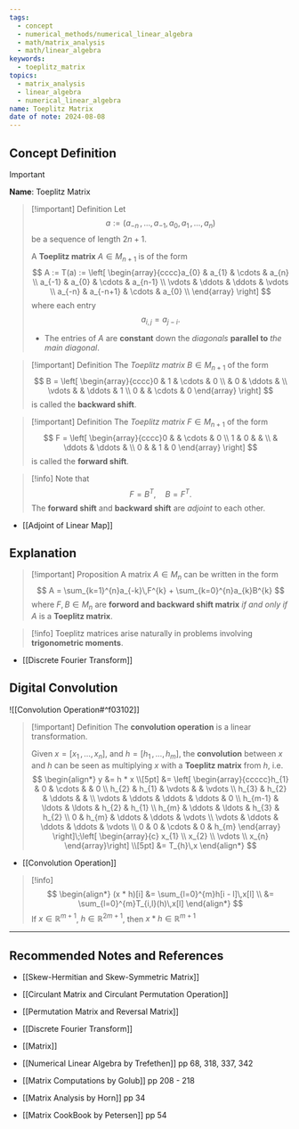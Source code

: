 ```yaml
---
tags:
  - concept
  - numerical_methods/numerical_linear_algebra
  - math/matrix_analysis
  - math/linear_algebra
keywords:
  - toeplitz_matrix
topics:
  - matrix_analysis
  - linear_algebra
  - numerical_linear_algebra
name: Toeplitz Matrix
date of note: 2024-08-08
---
```


## Concept Definition

>[!important]
>**Name**: Toeplitz Matrix

>[!important] Definition
>Let $$a := (a_{-n} \,{,}\ldots{,}\,a_{-1},\, a_{0},\,a_{1} \,{,}\ldots{,}\,a_{n})$$ be a sequence of length $2n+1$. 
>
>A **Toeplitz matrix** $A\in M_{n+1}$ is of the form
>$$
>A := T(a) := \left[ \begin{array}{cccc}a_{0} & a_{1} & \cdots & a_{n} \\ a_{-1} & a_{0} & \cdots & a_{n-1} \\ \vdots & \ddots & \ddots & \vdots \\ a_{-n} & a_{-n+1} & \cdots & a_{0} \\ \end{array} \right] 
>$$
>where each entry $$a_{i,j} = a_{j-i}.$$
>- The entries of $A$ are **constant** down the *diagonals* **parallel to** *the main diagonal*.

>[!important] Definition
>The *Toeplitz matrix* $B\in M_{n+1}$ of the form
>$$
>B = \left[ \begin{array}{cccc}0 & 1 & \cdots & 0 \\  & 0 & \ddots &  \\ \vdots &  & \ddots & 1 \\ 0 &  & \cdots & 0 \end{array} \right] 
>$$
>is called the **backward shift**.

>[!important] Definition
>The *Toeplitz matrix* $F\in M_{n+1}$ of the form
>$$
>F = \left[ \begin{array}{cccc}0 &  & \cdots & 0 \\ 1 & 0 &  &  \\  &  \ddots & \ddots &  \\ 0 &  & 1  & 0 \end{array} \right] 
>$$
>is called the **forward shift**.

>[!info]
>Note that $$F = B^{T}, \quad B = F^{T}.$$ The **forward shift** and **backward shift** are *adjoint* to each other.

- [[Adjoint of Linear Map]]

## Explanation

>[!important] Proposition
>A matrix $A\in M_{n}$ can be written in the form
>$$
>A = \sum_{k=1}^{n}a_{-k}\,F^{k} + \sum_{k=0}^{n}a_{k}B^{k}
>$$
>where  $F, B\in M_{n}$ are **forword and backward shift matrix** *if and only if* $A$ is a **Toeplitz matrix**.


>[!info]
>Toeplitz matrices arise naturally in problems involving **trigonometric moments**.

- [[Discrete Fourier Transform]]



## Digital Convolution

![[Convolution Operation#^f03102]]

>[!important] Definition
>The **convolution operation** is a linear transformation. 
>
>Given $x = [x_{1}\,{,}\ldots{,}\,x_{n}]$, and $h = [h_{1}\,{,}\ldots{,}\,h_{m}]$, the **convolution** between $x$ and $h$ can be seen as multiplying $x$ with a **Toeplitz matrix** from $h$, i.e.
>$$
>\begin{align*}
> y &= h * x \\[5pt]
> &= \left[ \begin{array}{ccccc}h_{1} & 0 & \cdots & & 0 \\ h_{2} & h_{1} & \vdots & & \vdots \\ h_{3} & h_{2} & \ddots & &  \\ \vdots &  \ddots & \ddots & \ddots & 0 \\ h_{m-1} &  \ldots & \ldots & h_{2} & h_{1} \\ h_{m} &  \ddots & \ldots & h_{3} & h_{2} \\ 0 &  h_{m} & \ddots & \ddots & \vdots  \\   \vdots & \ddots & \ddots & \ddots & \vdots  \\ 0 & 0 & \cdots & 0 & h_{m} \end{array} \right]\;\left[ \begin{array}{c} x_{1} \\ x_{2} \\ \vdots \\ x_{n} \end{array}\right]  \\[5pt]
> &= T_{h}\,x
>\end{align*}
>$$

- [[Convolution Operation]]

>[!info]
>$$
>\begin{align*}
>(x * h)[i] &= \sum_{l=0}^{m}h[i - l]\,x[l] \\
>&= \sum_{l=0}^{m}T_{i,l}(h)\,x[l]
>\end{align*}
>$$
>If $x\in \mathbb{R}^{m+1}$, $h \in \mathbb{R}^{2m+1}$, then $x*h \in  \mathbb{R}^{m+1}$




-----------
##  Recommended Notes and References


- [[Skew-Hermitian and Skew-Symmetric Matrix]]
- [[Circulant Matrix and Circulant Permutation Operation]]
- [[Permutation Matrix and Reversal Matrix]]
- [[Discrete Fourier Transform]]
- [[Matrix]]



- [[Numerical Linear Algebra by Trefethen]] pp 68, 318, 337, 342
- [[Matrix Computations by Golub]] pp 208 - 218
- [[Matrix Analysis by Horn]] pp 34
- [[Matrix CookBook by Petersen]] pp 54